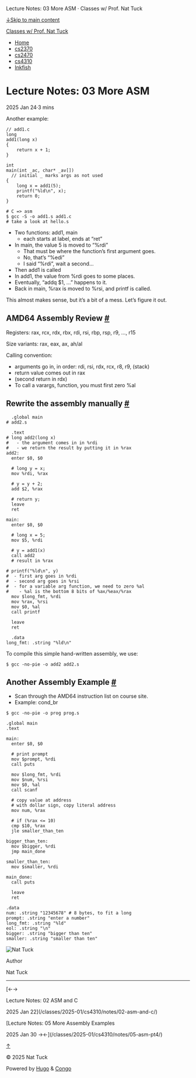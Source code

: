 Lecture Notes: 03 More ASM · Classes w/ Prof. Nat Tuck



[↓Skip to main content](#main-content)

[Classes w/ Prof. Nat Tuck](/)

* [Home](/)
* [cs2370](/classes/2025-01/cs2370/)
* [cs2470](/classes/2025-01/cs2470/)
* [cs4310](/classes/2025-01/cs4310/)
* [Inkfish](https://inkfish.homework.quest/)

Lecture Notes: 03 More ASM
==========================

2025 Jan 24·3 mins

Another example:

```
// add1.c
long
add1(long x)
{
    return x + 1;
}

int
main(int _ac, char* _av[])
  // initial _ marks args as not used
{
    long x = add1(5);
    printf("%ld\n", x);
    return 0;
}

```

```
# C => asm
$ gcc -S -o add1.s add1.c
# take a look at hello.s

```

* Two functions: add1, main
  + each starts at label, ends at “ret”
* In main, the value 5 is moved to “%rdi”
  + That must be where the function’s first argument goes.
  + No, that’s “%edi”
  + I said “%rdi”, wait a second…
* Then add1 is called
* In add1, the value from %rdi goes to some places.
* Eventually, “addq $1, …” happens to it.
* Back in main, %rax is moved to %rsi, and printf is called.

This almost makes sense, but it’s a bit of a mess. Let’s figure it out.

AMD64 Assembly Review [#](#amd64-assembly-review)
-------------------------------------------------

Registers: rax, rcx, rdx, rbx, rdi, rsi, rbp, rsp, r9, …, r15

Size variants: rax, eax, ax, ah/al

Calling convention:

* arguments go in, in order: rdi, rsi, rdx, rcx, r8, r9, (stack)
* return value comes out in rax
* (second return in rdx)
* To call a varargs, function, you must first zero %al

Rewrite the assembly manually [#](#rewrite-the-assembly-manually)
-----------------------------------------------------------------

```
  .global main
# add2.s
  
  .text
# long add2(long x)
#   - the argument comes in in %rdi
#   - we return the result by putting it in %rax
add2:
  enter $0, $0
 
  # long y = x;
  mov %rdi, %rax
  
  # y = y + 2;
  add $2, %rax

  # return y;
  leave
  ret

main:
  enter $0, $0

  # long x = 5;
  mov $5, %rdi
  
  # y = add1(x)
  call add2
  # result in %rax

# printf("%ld\n", y)
#  - first arg goes in %rdi
#  - second arg goes in %rsi
#  - for a variable arg function, we need to zero %al
#    - %al is the bottom 8 bits of %ax/%eax/%rax
  mov $long_fmt, %rdi
  mov %rax, %rsi
  mov $0, %al
  call printf

  leave
  ret
  
  .data
long_fmt: .string "%ld\n"

```

To compile this simple hand-written assembly, we use:

```
$ gcc -no-pie -o add2 add2.s

```

Another Assembly Example [#](#another-assembly-example)
-------------------------------------------------------

* Scan through the AMD64 instruction list on course site.
* Example: cond\_br

```
$ gcc -no-pie -o prog prog.s

```

```
.global main
.text

main:
  enter $0, $0

  # print prompt
  mov $prompt, %rdi
  call puts

  mov $long_fmt, %rdi
  mov $num, %rsi
  mov $0, %al
  call scanf

  # copy value at address
  # with dollar sign, copy literal address
  mov num, %rax

  # if (%rax <= 10)
  cmp $10, %rax
  jle smaller_than_ten

bigger_than_ten:
  mov $bigger, %rdi
  jmp main_done

smaller_than_ten:
  mov $smaller, %rdi

main_done:
  call puts

  leave
  ret

.data
num: .string "12345678" # 8 bytes, to fit a long
prompt: .string "enter a number"
long_fmt: .string "%ld"
eol: .string "\n"
bigger: .string "bigger than ten"
smaller: .string "smaller than ten"

```

![Nat Tuck](/img/author.jpg)

Author

Nat Tuck

---

[←→

Lecture Notes: 02 ASM and C

2025 Jan 22](/classes/2025-01/cs4310/notes/02-asm-and-c/)

[Lecture Notes: 05 More Assembly Examples

2025 Jan 30
→←](/classes/2025-01/cs4310/notes/05-asm-pt4/)

[↑](#the-top "Scroll to top")

©
2025
Nat Tuck

Powered by [Hugo](https://gohugo.io/) & [Congo](https://github.com/jpanther/congo)